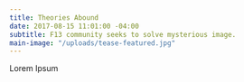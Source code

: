 ```yaml
---
title: Theories Abound
date: 2017-08-15 11:01:00 -04:00
subtitle: F13 community seeks to solve mysterious image.
main-image: "/uploads/tease-featured.jpg"
---
```


Lorem Ipsum